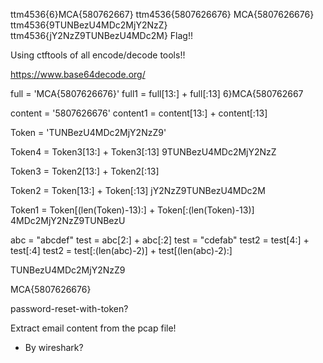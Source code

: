 ttm4536{6}MCA{580762667}
ttm4536{5807626676}
MCA{5807626676}
ttm4536{9TUNBezU4MDc2MjY2NzZ}
ttm4536{jY2NzZ9TUNBezU4MDc2M}
    Flag!!

Using ctftools of all encode/decode tools!!

https://www.base64decode.org/

full = 'MCA{5807626676}'
full1 = full[13:] + full[:13]
    6}MCA{580762667

content = '5807626676'
content1 = content[13:] + content[:13]

Token = 'TUNBezU4MDc2MjY2NzZ9'

Token4 = Token3[13:] + Token3[:13]
    9TUNBezU4MDc2MjY2NzZ

Token3 = Token2[13:] + Token2[:13]

Token2 = Token[13:] + Token[:13]
    jY2NzZ9TUNBezU4MDc2M

Token1 = Token[(len(Token)-13):] + Token[:(len(Token)-13)]
    4MDc2MjY2NzZ9TUNBezU


abc = "abcdef"
test = abc[2:] + abc[:2]
test = "cdefab"
test2 = test[4:] + test[:4]
test2 = test[:(len(abc)-2)] + test[(len(abc)-2):]

TUNBezU4MDc2MjY2NzZ9

MCA{5807626676}

password-reset-with-token?

Extract email content from the pcap file!
- By wireshark?